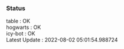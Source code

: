### Status


table : OK  
hogwarts : OK  
icy-bot : OK  
Latest Update : 2022-08-02 05:01:54.988724
